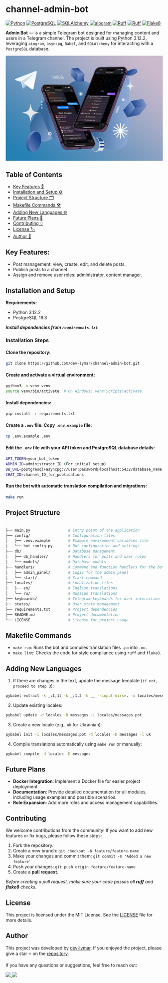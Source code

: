 # channel-admin-bot
[![Python](https://img.shields.io/badge/Python-3.12.2-3776AB?style=flat&logo=Python&logoColor=yellow)](https://www.python.org/)
[![PostgreSQL](https://img.shields.io/badge/PostgreSQL-16.3-336791?style=flat&logo=PostgreSQL&logoColor=white)](https://www.postgresql.org/)
[![SQLAlchemy](https://img.shields.io/badge/SQLAlchemy-2.0-D71F00?style=flat&logo=sqlalchemy&logoColor=white)](https://www.sqlalchemy.org/)
[![aiogram](https://img.shields.io/badge/aiogram-3.13.1-3776AB?style=flat&logo=telegram&logoColor=white)](https://aiogram.dev/)
[![Ruff](https://img.shields.io/badge/Ruff-0.6.9-FCC21B?style=flat&logo=ruff&logoColor=white"/)](https://github.com/astral-sh/ruff)
[![Ruff](https://img.shields.io/badge/Babel-2.16-F9DC3E?style=flat&logo=babel&logoColor=white)](https://github.com/astral-sh/ruff)
[![Flake8](https://img.shields.io/badge/flake8-checked-blueviolet?style=flat)](https://flake8.pycqa.org/en/latest/)

**Admin Bot** — is a simple Telegram bot designed for managing content and users in a Telegram channel. 
The project is built using Python 3.12.2, leveraging `aiogram`, `asyncpg`, `Babel`, and `SQLAlchemy` for interacting with a `PostgreSQL` database.

![Admin Bot](./img/image.png)

## Table of Contents
 - [Key Features 🎯](#Key-Features)
 - [Installation and Setup ⚙️](#Installation-and-Setup)
 - [Project Structure 🗂️](#Project-Structure)
 - [Makefile Commands 🛠️](#Makefile-Commands)
 - [Adding New Languages 🌐](#Adding-New-Languages)
 - [Future Plans 🚀](#Future-Plans)
 - [Contributing 💡](#Contributing)
 - [License 🏷️](#License)
 - [Author 👤](#Author)

## Key Features:
- Post management: view, create, edit, and delete posts.
- Publish posts to a channel.
- Assign and remove user roles: administrator, content manager.

## Installation and Setup
**Requirements:**
- Python 3.12.2
- PostgreSQL 16.3

***Install dependencies from `requirements.txt`***

### Installation Steps
#### Clone the repository:
```sh
git clone https://github.com/dev-lymar/channel-admin-bot.git
```
#### Create and activate a virtual environment:
```sh
python3 -m venv venv
source venv/bin/activate  # On Windows: venv\Scripts\activate
```
#### Install dependencies:
```sh
pip install -r requirements.txt
```
#### Create a `.env` file: Copy `.env.example` file:
```sh
cp .env.example .env
```
#### Edit the `.env` file with your API token and PostgreSQL database details:
```sh
API_TOKEN=your_bot_token
ADMIN_ID=administrator_ID (For initial setup)
DB_URL=postgresql+asyncpg://user:password@localhost:5432/database_name
CHAT_ID=channel_ID_for_publications
```
#### Run the bot with automatic translation compilation and migrations:
```sh
make run
```
## Project Structure
```sh
.
├── main.py                 # Entry point of the application
├── config/                 # Configuration files
│   ├── .env.example        # Example environment variables file
│   └── bot_config.py       # Bot configuration and settings
├── db/                     # Database management
│   ├── db_handler/         # Handlers for posts and user roles
│   └── models/             # Database models
├── handlers/               # Command and function handlers for the bot
│   ├── admin_panel/        # Logic for the admin panel
│   └── start/              # Start command
├── locales/                # Localization files
│   ├── en/                 # English translations
│   └── ru/                 # Russian translations
├── keyboards/              # Telegram keyboards for user interaction
├── states/                 # User state management
├── requirements.txt        # Project dependencies
├── README.md               # Project documentation
└── LICENSE                 # License for project usage
```

## Makefile Commands
- `make run`: Runs the bot and compiles translation files `.po` into `.mo`.
- `make lint`: Checks the code for style compliance using `ruff` and `flake8`.

## Adding New Languages
1. If there are changes in the text, update the message template (`if not, proceed to step 3`):
```sh
pybabel extract -k _:1,1t -k _:1,2 -k __ --input-dirs=. -o locales/messages.pot
```
2. Update existing locales:
```sh
pybabel update -d locales -D messages -i locales/messages.pot
```
3. Create a new locale (e.g., `uk` for Ukrainian):
```sh
pybabel init -i locales/messages.pot -d locales -D messages -l uk
```
4. Compile translations automatically using `make run` or manually:
```sh
pybabel compile -d locales -D messages
```

## Future Plans
- **Docker Integration**: Implement a Docker file for easier project deployment.
- **Documentation**: Provide detailed documentation for all modules, including usage examples and possible scenarios.
- **Role Expansion**: Add more roles and access management capabilities.

## Contributing
We welcome contributions from the community! If you want to add new features or fix bugs, please follow these steps:

1. Fork the repository.
2. Create a new branch: `git checkout -b feature/feature-name`
3. Make your changes and commit them: `git commit -m 'Added a new feature'`
4. Push your changes: `git push origin feature/feature-name`
5. Create a **pull request**.

*Before creating a pull request, make sure your code passes all **ruff** and **flake8** checks.*


## License
This project is licensed under the MIT License. See the [LICENSE](LICENSE) file for more details.

## Author
This project was developed by [dev-lymar](https://github.com/dev-lymar). 
If you enjoyed the project, please give a star ⭐️ on the [repository](https://github.com/dev-lymar/channel-admin-bot).

If you have any questions or suggestions, feel free to reach out:

<a href="https://t.me/vlymar">
<img src="https://img.shields.io/badge/-Telegram-26A5E4?style=flat&logo=telegram&logoColor=white"/>
</a>
<a href="mailto:lymarvolodymyr1@gmail.com">
<img src="https://img.shields.io/badge/-Gmail-EA4335?style=flat&logo=gmail&logoColor=white"/>
</a>


